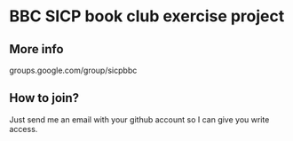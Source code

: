# BBC SICP book club exercise project

## More info
groups.google.com/group/sicpbbc

## How to join?
Just send me an email with your github account so I can give you write access.
